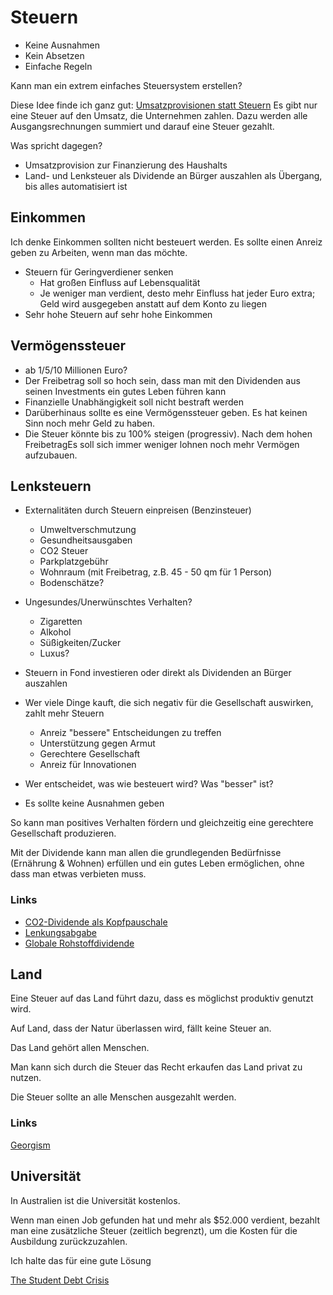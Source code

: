 # Steuern

- Keine Ausnahmen
- Kein Absetzen
- Einfache Regeln

Kann man ein extrem einfaches Steuersystem erstellen?

Diese Idee finde ich ganz gut: [Umsatzprovisionen statt Steuern](https://www.economy4mankind.org/umsatzprovisionseinnahmen/)
Es gibt nur eine Steuer auf den Umsatz, die Unternehmen zahlen. Dazu werden alle Ausgangsrechnungen summiert und darauf eine Steuer gezahlt.

Was spricht dagegen?

- Umsatzprovision zur Finanzierung des Haushalts
- Land- und Lenksteuer als Dividende an Bürger auszahlen als Übergang, bis alles automatisiert ist

## Einkommen

Ich denke Einkommen sollten nicht besteuert werden. Es sollte einen Anreiz geben zu Arbeiten, wenn man das möchte.

- Steuern für Geringverdiener senken 
    + Hat großen Einfluss auf Lebensqualität
    + Je weniger man verdient, desto mehr Einfluss hat jeder Euro extra; Geld wird ausgegeben anstatt auf dem Konto zu liegen
- Sehr hohe Steuern auf sehr hohe Einkommen

## Vermögenssteuer

- ab 1/5/10 Millionen Euro?
- Der Freibetrag soll so hoch sein, dass man mit den Dividenden aus seinen Investments ein gutes Leben führen kann
- Finanzielle Unabhängigkeit soll nicht bestraft werden
- Darüberhinaus sollte es eine Vermögenssteuer geben. Es hat keinen Sinn noch mehr Geld zu haben.
- Die Steuer könnte bis zu 100% steigen (progressiv). Nach dem hohen FreibetragEs soll sich immer weniger lohnen noch mehr Vermögen aufzubauen.

## Lenksteuern

- Externalitäten durch Steuern einpreisen (Benzinsteuer)  
    + Umweltverschmutzung
    + Gesundheitsausgaben
    + CO2 Steuer
    + Parkplatzgebühr
    + Wohnraum (mit Freibetrag, z.B. 45 - 50 qm für 1 Person)
    + Bodenschätze?
- Ungesundes/Unerwünschtes Verhalten?
    + Zigaretten
    + Alkohol
    + Süßigkeiten/Zucker
    + Luxus?
- Steuern in Fond investieren oder direkt als Dividenden an Bürger auszahlen
- Wer viele Dinge kauft, die sich negativ für die Gesellschaft auswirken, zahlt mehr Steuern
    + Anreiz "bessere" Entscheidungen zu treffen
    + Unterstützung gegen Armut
    + Gerechtere Gesellschaft
    + Anreiz für Innovationen

- Wer entscheidet, was wie besteuert wird? Was "besser" ist?
- Es sollte keine Ausnahmen geben

So kann man positives Verhalten fördern und gleichzeitig eine gerechtere Gesellschaft produzieren. 

Mit der Dividende kann man allen die grundlegenden Bedürfnisse (Ernährung & Wohnen) erfüllen und ein gutes Leben ermöglichen, ohne dass man etwas verbieten muss.

### Links

- [CO2-Dividende als Kopfpauschale](https://www.heise.de/tp/features/CO2-Dividende-als-Kopfpauschale-4278629.html)
- [Lenkungsabgabe](https://de.wikipedia.org/wiki/Lenkungsabgabe#R%C3%BCckverg%C3%BCtung)
- [Globale Rohstoffdividende](https://de.wikipedia.org/wiki/Globale_Rohstoffdividende)

## Land

Eine Steuer auf das Land führt dazu, dass es möglichst produktiv genutzt wird. 

Auf Land, dass der Natur überlassen wird, fällt keine Steuer an.

Das Land gehört allen Menschen. 

Man kann sich durch die Steuer das Recht erkaufen das Land privat zu nutzen. 

Die Steuer sollte an alle Menschen ausgezahlt werden.

### Links

[Georgism](https://en.wikipedia.org/wiki/Georgism)

## Universität

In Australien ist die Universität kostenlos. 

Wenn man einen Job gefunden hat und mehr als $52.000 verdient, bezahlt man eine zusätzliche Steuer (zeitlich begrenzt), um die Kosten für die Ausbildung zurückzuzahlen.  

Ich halte das für eine gute Lösung

[The Student Debt Crisis](https://www.youtube.com/watch?v=Rqv0nuP4OAU&t=660s)

